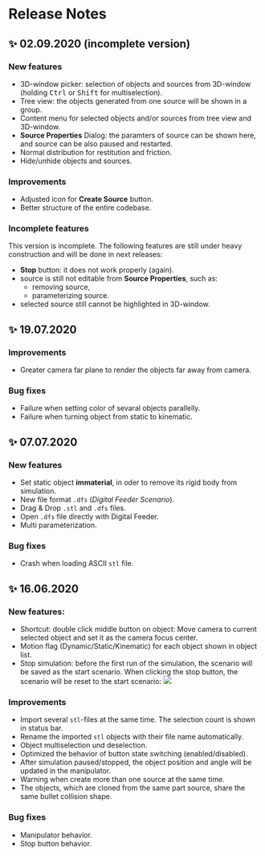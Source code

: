 # Release Notes

## ✨ 02.09.2020 (incomplete version)

### New features

- 3D-window picker: selection of objects and sources from 3D-window (holding <kbd>Ctrl</kbd> or <kbd>Shift</kbd> for multiselection).
- Tree view: the objects generated from one source will be shown in a group.
- Content menu for selected objects and/or sources from tree view and 3D-window.
- **Source Properties** Dialog: the paramters of source can be shown here, and source can be also paused and restarted.
- Normal distribution for restitution and friction.
- Hide/unhide objects and sources.

### Improvements

- Adjusted icon for **Create Source** button.
- Better structure of the entire codebase.

### Incomplete features

This version is incomplete. The following features are still under heavy construction and will be done in next releases:

- **Stop** button: it does not work properly (again).
- source is still not editable from **Source Properties**, such as:
	- removing source,
	- parameterizing source.
- selected source still cannot be highlighted in 3D-window.

## ✨ 19.07.2020

###  Improvements

- Greater camera far plane to render the objects far away from camera.

### Bug fixes

- Failure when setting color of sevaral objects parallelly.
- Failure when turning object from static to kinematic.

## ✨ 07.07.2020

### New features

- Set static object **immaterial**, in oder to remove its rigid body from simulation.
- New file format `.dfs` (*Digital Feeder Scenario*).
- Drag & Drop `.stl` and `.dfs` files.
- Open `.dfs` file directly with Digital Feeder.
- Multi parameterization.

### Bug fixes

- Crash when loading ASCII `stl` file.

## ✨ 16.06.2020

### New features:

- Shortcut: double click middle button on object: Move camera to current selected object and set it as the camera focus center.
- Motion flag (Dynamic/Static/Kinematic) for each object shown in object list.
- Stop simulation: before the first run of the simulation, the scenario will be saved as the start scenario. When clicking the stop button, the scenario will be reset to the start scenario:
![](/img/stop_button.gif) 

###  Improvements

- Import several `stl`-files at the same time. The selection count is shown in status bar.
- Rename the imported `stl` objects with their file name automatically.
- Object multiselection und deselection.
- Optimized the behavior of button state switching (enabled/disabled).
- After simulation paused/stopped, the object position and angle will be updated in the manipulator.
- Warning when create more than one source at the same time.
- The objects, which are cloned from the same part source, share the same bullet collision shape.


### Bug fixes

- Manipulator behavior.
- Stop button behavior.